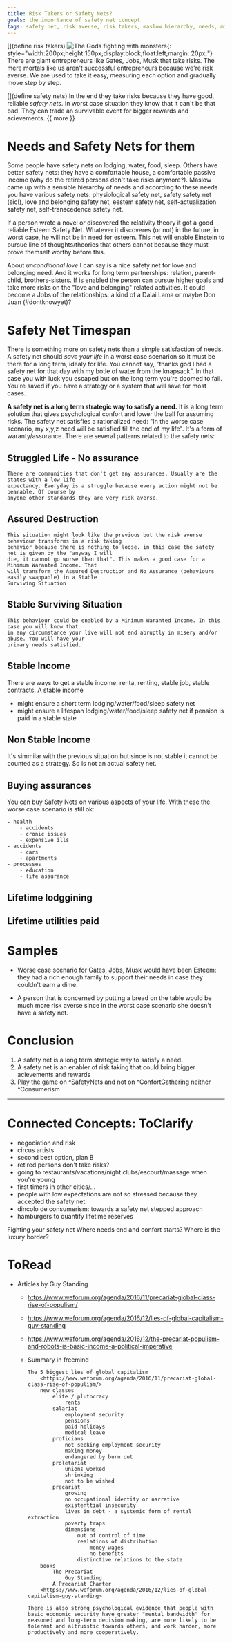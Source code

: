 ```yaml
---
title: Risk Takers or Safety Nets?
goals: the importance of safety net concept
tags: safety net, risk averse, risk takers, maslow hierarchy, needs, minimum waranted income
---
```


[](define risk takers)
![The Gods fighting with monsters](){: style="width:200px;height:150px;display:block;float:left;margin: 20px;"}
There are giant entrepreneurs like Gates, Jobs, Musk that take risks. The mere mortals like us 
aren't successful entrepreneurs because we're risk averse. We are used to take it easy, measuring
each option and gradually move step by step.

[](define safety nets)
In the end they take risks because they have good, reliable *safety nets*. In worst case situation they 
know that it can't be that bad. They can trade an survivable event for bigger rewards and acievements.
{{ more }}
# Needs and Safety Nets for them

Some people have safety nets on lodging, water, food, sleep. Others have better safety nets:
they have a comfortable house, a comfortable passive income (why do the retired persons don't 
take risks anymore?). Maslow came up with a sensible hierarchy of needs and according to these 
needs you have various safety nets: physiological safety net, safety safety net (sic!), love and
belonging safety net, eestem safety net, self-actualization safety net, self-transcedence safety net.

If a person wrote a novel or discovered the relativity theory it got a good reliable Esteem Safety Net.
Whatever it discoveres (or not) in the future, in worst case, he will not be in need for esteem. This net will enable 
Einstein to pursue line of thoughts/theories that others cannot because they must prove themself worthy
before this.

About _unconditional love_ I can say is a nice safety net for love and belonging need. And it works
for long term partnerships: relation, parent-child, brothers-sisters. If is enabled the person can
pursue higher goals and take more risks on the "love and belonging" related activities. It could
become a Jobs of the relationships: a kind of a Dalai Lama or maybe Don Juan (#dontknowyet)?

# Safety Net Timespan

There is something more on safety nets than a simple satisfaction of needs. A safety net should
_save your life_ in a worst case scenarion so it must be there for a long term, idealy for life. You
cannot say, "thanks god I had a safety net for that day with my botle of water from the knapsack".
In that case you with luck you escaped but on the long term you're doomed to fail. You're saved if 
you have a strategy or a system that will save for most cases.

**A safety net is a long term strategic way to satisfy a need.** It is a long term 
solution that gives psychological confort and lower the ball for assuming risks. The safety net 
satisfies a rationalized need: "In the worse case scenario, my x,y,z need will be satisfied till the end 
of my life". It's a form of waranty/assurance. There are several patterns related to the safety nets:

## Struggled Life - No assurance
	There are communities that don't get any assurances. Usually are the states with a low life 
	expectancy. Everyday is a struggle because every action might not be bearable. Of course by
	anyone other standards they are very risk averse.

## Assured Destruction
	This situation might look like the previous but the risk averse behaviour transforms in a risk taking
	behavior because there is nothing to loose. in this case the safety net is given by the "anyway I will
	die, it cannot go worse than that". This makes a good case for a Minimum Waranted Income. That
	will transform the Assured Destruction and No Assurance (behaviours easily swappable) in a Stable
	Surviving Situation

## Stable Surviving Situation
	This behaviour could be enabled by a Minimum Waranted Income. In this case you will know that 
	in any circumstance your live will not end abruptly in misery and/or abuse. You will have your
	primary needs satisfied.

## Stable Income
There are ways to get a stable income: renta, renting, stable job, stable contracts. A stable income
  - might ensure a short term lodging/water/food/sleep safety net
  - might ensure a lifespan lodging/water/food/sleep safety net if pension is paid in a stable state

## Non Stable Income
It's simmilar with the previous situation but since is not stable it cannot be counted as a strategy.
So is not an actual safety net.

## Buying assurances
You can buy Safety Nets on various aspects of your life. With these the worse case scenario is still ok:

  	- health 
  		- accidents
  		- cronic issues
  		- expensive ills
  	- accidents
  		- cars
  		- apartments
  	- processes
  		- education
  		- life assurance

## Lifetime lodggining

## Lifetime utilities paid

# Samples

- Worse case scenario for Gates, Jobs, Musk would have been Esteem: they had a rich enough
family to support their needs in case they couldn't earn a dime.

- A person that is concerned by putting a bread on the table would be much more risk averse
since in the worst case scenario she doesn't have a safety net.

# Conclusion

1. A safety net is a long term strategic way to satisfy a need.
2. A safety net is an enabler of risk taking that could bring bigger acievements and rewards
3. Play the game on ^SafetyNets and not on ^ConfortGathering neither ^Consumerism

----

# Connected Concepts: ToClarify 
- negociation and risk
- circus artists
- second best option, plan B
- retired persons don't take risks?
- going to restaurants/vacations/night clubs/escourt/massage when you're young
- first timers in other cities/...
- people with low expectations are not so stressed because they accepted the safety net.
- dincolo de consumerism: towards a safety net stepped approach
- hamburgers to quantify lifetime reserves

Fighting your safety net Where needs end and confort starts? Where is the luxury border?

# ToRead
- Articles by Guy Standing
  - https://www.weforum.org/agenda/2016/11/precariat-global-class-rise-of-populism/
  - https://www.weforum.org/agenda/2016/12/lies-of-global-capitalism-guy-standing
  - https://www.weforum.org/agenda/2016/12/the-precariat-populism-and-robots-is-basic-income-a-political-imperative

  - Summary in freemind

	```  
	The 5 biggest lies of global capitalism
		<https://www.weforum.org/agenda/2016/11/precariat-global-class-rise-of-populism/>
		new classes
			elite / plutocracy
				rents
			salariat
				employment security
				pensions
				paid holidays
				medical leave
			proficians
				not seeking employment security
				making money
				endangered by burn out
			proletariat
				unions worked
				shrinking
				not to be wished
			precariat
				growing
				no occupational identity or narrative
				existenttial insecurity
				lives in debt - a systemic form of rental extraction
				poverty traps
				dimensions
					out of control of time
					realations of distribution
						money wages
						no benefits
					distinctive relations to the state
		books
			The Precariat
				Guy Standing
			A Precariat Charter
		<https://www.weforum.org/agenda/2016/12/lies-of-global-capitalism-guy-standing>

	There is also strong psychological evidence that people with basic economic security have greater "mental bandwidth" for reasoned and long-term decision making, are more likely to be tolerant and altruistic towards others, and work harder, more productively and more cooperatively.
	```